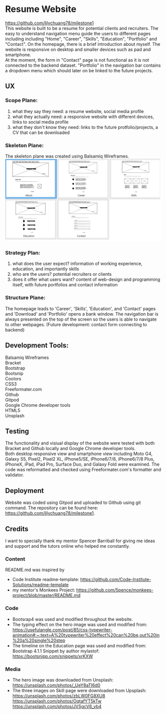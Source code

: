 # Resume Website

https://github.com/lilychuang78/milestone1 <br />
This website is built to be a resume for potential clients and recruiters.
The easy to understand navigation menu guide the users to different pages including including "Home", "Career", "Skills", "Education", "Portfolio" and "Contact".
On the homepage, there is a brief introduction about myself.
The website is responsive on desktop and smaller devices such as pad and smartphone.<br />
At the moment, the form in "Contact" page is not functional as it is not connected to the backend dataset.
"Portfolio" in the navigation bar contains a dropdown menu which should later on be linked to the future projects.
<br />

## UX
### Scope Plane:
1. what they say they need: a resume website, social media profile
2. what they actually need: a responsive website with different devices, links to social media profile
3. what they don't know they need: links to the future protfolio/projects, a CV that can be downloaded
### Skeleton Plane:
The skeleton plane was created using Balsamiq Wireframes.
<img src="wireframe.png" alt="wireframes"/>

### Strategy Plan:
1. what does the user expect? information of working experience, education, and importantly skills
2. who are the users? potential recruiters or clients
3. does it offer what users want? content of web-design and programming itself, with future portfolios and contact information
### Structure Plane:
The homepage leads to 'Career', 'Skills', 'Education', and 'Contact' pages and 'Download' and 'Portfolio' opens a bank window.
The navigation bar is always presented on the top of the screen so the users is able to navigate to other webpages.
(Future development: contact form connecting to backend)

## Development Tools:
Balsamiq Wireframes<br />
Bracket<br />
Bootstrap<br />
Bootsnip<br />
Coolors<br />
CSS3<br />
Freeformater.com<br />
Github<br />
Gitpod<br />
Google Chrome developer tools<br />
HTML5<br />
Unsplash<br />

## Testing
The functionality and visiual display of the website were tested with both Bracket and Github locally and Google Chrome developer tools.<br />
Both desktop responsive view and smartphone view including Moto G4, Galaxy S5, Pixel2, Pixel2 XL, iPhone5/SE, iPhone6/7/8, iPhone6/7/8 Plus, iPhoneX, iPad, iPad Pro, Surface Duo, and Galaxy Fold were examined. 
The code was reformatted and checked using Freeformater.com's formatter and validator.
## Deployment
Website was coded using Gitpod and uploaded to Github using git command.
The repository can be found here: https://github.com/lilychuang78/milestone1.
## Credits
I want to specially thank my mentor Spencer Barriball for giving me ideas and support and the tutors online who helped me constantly.

### Content
README.md was inspired by
- Code Institute readme-template: https://github.com/Code-Institute-Solutions/readme-template
- my mentor's Monkees Project: https://github.com/5pence/monkees-project/blob/master/README.md
### Code
- Bootsrap4 was used and modified throughout the website.
- The typing effect on the hero image was used and modified from:  https://usefulangle.com/post/85/css-typewriter-animation#:~:text=A%20typewriter%20effect%20can%20be,out%20in%20a%20single%20step
- The timeline on the Education page was used and modified from: Bootstrap 4.1.1 Snippet by author mylastof:  https://bootsnipp.com/snippets/xrKXW
### Media
- The hero image was downloaded from Unsplash:<br />
https://unsplash.com/photos/_UeY8aTI6d0
- The three images on Skill page were downloaded from Upsplash:<br />
    https://unsplash.com/photos/zbLW0FG8XU8<br />
    https://unsplash.com/photos/OqtafYT5kTw<br />
    https://unsplash.com/photos/JVSgcV8_vb4
